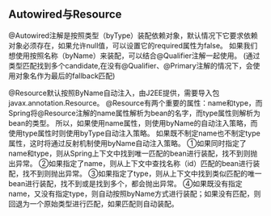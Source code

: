 ## Autowired与Resource
@Autowired注解是按照类型（byType）装配依赖对象，默认情况下它要求依赖对象必须存在，如果允许null值，可以设置它的required属性为false。
如果我们想使用按照名称（byName）来装配，可以结合@Qualifier注解一起使用。
(通过类型匹配找到多个candidate,在没有@Qualifier、@Primary注解的情况下，会使用对象名作为最后的fallback匹配)

@Resource默认按照ByName自动注入，由J2EE提供，需要导入包javax.annotation.Resource。
@Resource有两个重要的属性：name和type，而Spring将@Resource注解的name属性解析为bean的名字，而type属性则解析为bean的类型。
所以，如果使用name属性，则使用byName的自动注入策略，而使用type属性时则使用byType自动注入策略。
如果既不制定name也不制定type属性，这时将通过反射机制使用byName自动注入策略。
①如果同时指定了name和type，则从Spring上下文中找到唯一匹配的bean进行装配，找不到则抛出异常。
②如果指定了name，则从上下文中查找名称（id）匹配的bean进行装配，找不到则抛出异常。
③如果指定了type，则从上下文中找到类似匹配的唯一bean进行装配，找不到或是找到多个，都会抛出异常。
④如果既没有指定name，又没有指定type，则自动按照byName方式进行装配；如果没有匹配，则回退为一个原始类型进行匹配，如果匹配则自动装配。